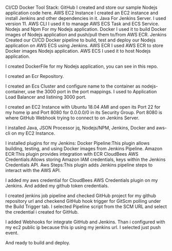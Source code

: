 CI/CD Docker Tool Stack:
GitHub
I created and store our sample Nodejs application code here.
AWS EC2 Instance
I created an EC2 instance and install Jenkins and other dependencies in it.
Java
For Jenkins Server. I used version 11.
AWS CLI
I used it to manage AWS ECS Task and ECS Service.
Nodejs and Npm
For my Nodejs application.
Docker
I used it to build Docker images of Nodejs application and push/pull them to/from AWS ECR.
Jenkins
Created our CI/CD Docker pipeline to build, test and deploy our Nodejs application on AWS ECS using Jenkins.
AWS ECR
I used AWS ECR to store Docker images Nodejs application.
AWS ECS
I used it to host Nodejs application.

I created DockerFile for my Nodejs application, you can see in this repo.

I created an Ecr Repository.

I created an Ecs Cluster and configure name to the container as nodejs-container, use the 3000 port in the port mappings. I used to Application Load Balancer and listining 3000 port.

I created an EC2 Instance with Ubuntu 18.04 AMI and open its Port 22 for my home ip and Port 8080 for 0.0.0.0/0 in its Security Group. Port 8080 is where GitHub Webhook trying to connect to on Jenkins Server.

I installed Java, JSON Processor jq, Nodejs/NPM, Jenkins, Docker and aws-cli on my EC2 Instance.

I installed plugins for my Jenkins:
Docker Pipeline:This plugin allows building, testing, and using Docker images from Jenkins Pipeline.
Amazon ECR:This plugin provides integration with ECR
CloudBees AWS Credentials:Allows storing Amazon IAM credentials, keys within the Jenkins Credentials API.
Aws Steps:This plugin adds Jenkins pipeline steps to interact with the AWS API.

I added my aws credential for CloudBees AWS Credentials plugin on my Jenkins. And added my github token credentials.

I created jenkins job pipeline and checked GitHub project for my github repository url and checkend GitHub hook trigger for GitScm polling under the Build Trigger tab. I selected Pipeline script from the SCM URL and select the credential i created for GitHub.

I added Webhooks for integrate GitHub and Jenkins. Than i configured with my ec2 public ip because this ip using my jenkins url. I selected just push event.

And ready to build and deploy.

